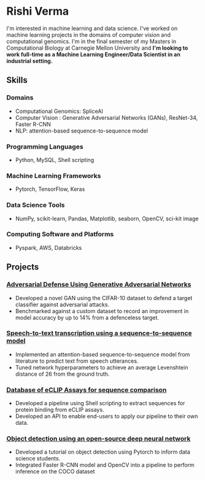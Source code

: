# Rishi Verma

I'm interested in machine learning and data science. I've worked on machine learning projects in the domains of computer vision and computational genomics. I'm in the final semester of my Masters in Computational Biology at Carnegie Mellon University and **I'm looking to work full-time as a Machine Learning Engineer/Data Scientist in an industrial setting.**

## Skills

### Domains

* Computational Genomics: SpliceAI
* Computer Vision : Generative Adversarial Networks (GANs), ResNet-34, Faster R-CNN
* NLP: attention-based sequence-to-sequence model

### Programming Languages

* Python, MySQL, Shell scripting

### Machine Learning Frameworks

* Pytorch, TensorFlow, Keras

### Data Science Tools

* NumPy, scikit-learn, Pandas, Matplotlib, seaborn, OpenCV, sci-kit image

### Computing Software and Platforms

* Pyspark, AWS, Databricks

## Projects

### [Adversarial Defense Using Generative Adversarial Networks](https://github.com/Rive-001/counterGAN)

* Developed a novel GAN using the CIFAR-10 dataset to defend a target classifier against adversarial attacks.
* Benchmarked against a custom dataset to record an improvement in model accuracy by up to 14% from a
defenceless target.

### [Speech-to-text transcription using a sequence-to-sequence model](https://github.com/Rive-001/attention-based-seq2seq)

* Implemented an attention-based sequence-to-sequence model from literature to predict text from speech utterances.
* Tuned network hyperparameters to achieve an average Levenshtein distance of 26 from the ground truth.


### [Database of eCLIP Assays for sequence comparison](https://github.com/Rive-001/DEA)

* Developed a pipeline using Shell scripting to extract sequences for protein binding from eCLIP assays.
* Developed an API to enable end-users to apply our pipeline to their own data.


### [Object detection using an open-source deep neural network](https://github.com/Rive-001/object-detection-coco)

* Developed a tutorial on object detection using Pytorch to inform data science students.
* Integrated Faster R-CNN model and OpenCV into a pipeline to perform inference on the COCO dataset
